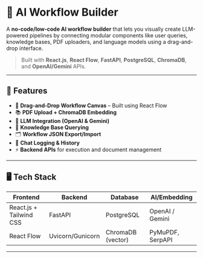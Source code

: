# 🧠 AI Workflow Builder

A **no-code/low-code AI workflow builder** that lets you visually create LLM-powered pipelines by connecting modular components like user queries, knowledge bases, PDF uploaders, and language models using a drag-and-drop interface.

> Built with **React.js**, **React Flow**, **FastAPI**, **PostgreSQL**, **ChromaDB**, and **OpenAI/Gemini** APIs.

---

## 🚀 Features

- 🔧 **Drag-and-Drop Workflow Canvas** – Built using React Flow
- 📚 **PDF Upload + ChromaDB Embedding**
- 💬 **LLM Integration (OpenAI & Gemini)**
- 🧠 **Knowledge Base Querying**
- 🗂️ **Workflow JSON Export/Import**
- 💾 **Chat Logging & History**
- ⚡ **Backend APIs** for execution and document management

---

## 🖥️ Tech Stack

| Frontend | Backend       | Database     | AI/Embedding        |
|----------|---------------|--------------|---------------------|
| React.js + Tailwind CSS | FastAPI       | PostgreSQL          | OpenAI / Gemini      |
| React Flow              | Uvicorn/Gunicorn | ChromaDB (vector) | PyMuPDF, SerpAPI     |

---



